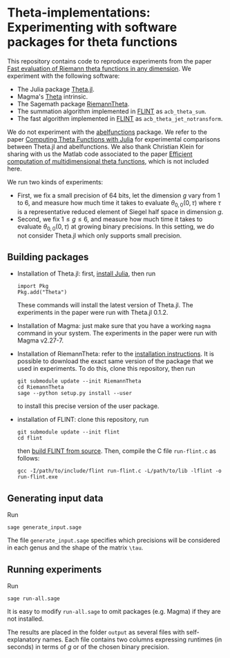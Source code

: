 Theta-implementations: Experimenting with software packages for theta functions
=========================

This repository contains code to reproduce experiments from the paper [Fast
evaluation of Riemann theta functions in any dimension](). We experiment with
the following software:

- The Julia package [Theta.jl](https://github.com/chualynn/Theta.jl).
- Magma's [Theta](https://magma.maths.usyd.edu.au/magma/handbook/text/260) intrinsic.
- The Sagemath package [RiemannTheta](https://github.com/nbruin/RiemannTheta/tree/main).
- The summation algorithm implemented in
  [FLINT](https://github.com/flintlib/flint) as `acb_theta_sum`.
- The fast algorithm implemented in [FLINT](https://github.com/flintlib/flint)
  as `acb_theta_jet_notransform`.

We do not experiment with the
[abelfunctions](https://github.com/abelfunctions/abelfunctions/tree/master)
package. We refer to the paper [Computing Theta Functions with
Julia](https://msp.org/jsag/2021/11-1/p05.xhtml) for experimental comparisons
between Theta.jl and abelfunctions. We also thank Christian Klein for sharing
with us the Matlab code associated to the paper [Efficient computation of
multidimensional theta
functions](https://www.sciencedirect.com/science/article/pii/S0393044019300555),
which is not included here.

We run two kinds of experiments:

- First, we fix a small precision of 64 bits, let the dimension $g$ vary from 1
  to 6, and measure how much time it takes to evaluate $\theta_{0,0}(0,\tau)$
  where $\tau$ is a representative reduced element of Siegel half space in
  dimension $g$.
- Second, we fix $1\leq g\leq 6$, and measure how much time it takes to
  evaluate $\theta_{0,0}(0,\tau)$ at growing binary precisions. In this
  setting, we do not consider Theta.jl which only supports small precision.

## Building packages

- Installation of Theta.jl: first, [install Julia](https://julialang.org/install/), then run

      import Pkg
      Pkg.add("Theta")

  These commands will install the latest version of Theta.jl. The experiments
  in the paper were run with Theta.jl 0.1.2.

- Installation of Magma: just make sure that you have a working `magma` command
  in your system. The experiments in the paper were run with Magma v2.27-7.

- Installation of RiemannTheta: refer to the [installation
  instructions](https://github.com/nbruin/RiemannTheta/tree/main#installation). It
  is possible to download the exact same version of the package that we used in
  experiments. To do this, clone this repository, then run

      git submodule update --init RiemannTheta
      cd RiemannTheta
      sage --python setup.py install --user

  to install this precise version of the user package.

- installation of FLINT: clone this repository, run

      git submodule update --init flint
      cd flint

  then [build FLINT from
  source](https://github.com/flintlib/flint?tab=readme-ov-file#building-from-source). Then,
  compile the C file `run-flint.c` as follows:

      gcc -I/path/to/include/flint run-flint.c -L/path/to/lib -lflint -o run-flint.exe

## Generating input data

Run

    sage generate_input.sage

The file `generate_input.sage` specifies which precisions will be considered in
each genus and the shape of the matrix `\tau`.

## Running experiments

Run

    sage run-all.sage

It is easy to modify `run-all.sage` to omit packages (e.g. Magma) if they are
not installed.

The results are placed in the folder `output` as several files with
self-explanatory names. Each file contains two columns expressing runtimes (in
seconds) in terms of $g$ or of the chosen binary precision.

